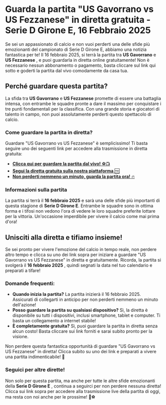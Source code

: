 # Guarda la partita "US Gavorrano vs US Fezzanese" in diretta gratuita - Serie D Girone E, 16 Febbraio 2025

Se sei un appassionato di calcio e non vuoi perderti una delle sfide più emozionanti del campionato di Serie D Girone E, abbiamo una notizia fantastica per te! Il 16 febbraio 2025, si terrà la partita tra **US Gavorrano** e **US Fezzanese** , e puoi guardarla in diretta online gratuitamente! Non è necessario nessun abbonamento o pagamento, basta cliccare sul link qui sotto e goderti la partita dal vivo comodamente da casa tua.

## Perché guardare questa partita?

La sfida tra **US Gavorrano** e **US Fezzanese** promette di essere una battaglia intensa, con entrambe le squadre pronte a dare il massimo per conquistare i tre punti fondamentali per la classifica. Con una grande storia e giocatori di talento in campo, non puoi assolutamente perderti questo spettacolo di calcio.

### Come guardare la partita in diretta?

Guardare "US Gavorrano vs US Fezzanese" è semplicissimo! Ti basta seguire uno dei seguenti link per accedere alla trasmissione in diretta gratuita:

- [**Clicca qui per guardare la partita dal vivo!** ⚽📺](https://tinyurl.com/livestreamfreeo?st=US+Gavorrano+vs+US+Fezzanese&si=ghc)
- [**Segui la diretta gratuita sulla nostra piattaforma** 🆓](https://tinyurl.com/livestreamfreeo?st=US+Gavorrano+vs+US+Fezzanese&si=ghc)
- [**Non perderti nemmeno un minuto, guarda la partita ora!** 🔥](https://tinyurl.com/livestreamfreeo?st=US+Gavorrano+vs+US+Fezzanese&si=ghc)

### Informazioni sulla partita

La partita si terrà il **16 febbraio 2025** e sarà una delle sfide più importanti di questa stagione di **Serie D Girone E**. Entrambe le squadre sono in ottima forma e i tifosi non vedono l'ora di vedere le loro squadre preferite lottare per la vittoria. Un'occasione imperdibile per vivere il calcio come mai prima d'ora!

## Unisciti alla diretta e tifiamo insieme!

Se sei pronto per vivere l'emozione del calcio in tempo reale, non perdere altro tempo e clicca su uno dei link sopra per iniziare a guardare "US Gavorrano vs US Fezzanese" in diretta e gratuitamente. Ricorda, la partita si svolgerà il **16 febbraio 2025** , quindi segnati la data nel tuo calendario e preparati a tifare!

### Domande frequenti:

- **Quando inizia la partita?** La partita inizierà il 16 febbraio 2025. Assicurati di collegarti in anticipo per non perderti nemmeno un minuto dell'azione!
- **Posso guardare la partita su qualsiasi dispositivo?** Sì, la diretta è disponibile su tutti i dispositivi, inclusi smartphone, tablet e computer. Ti basta un collegamento a internet stabile!
- **È completamente gratuita?** Sì, puoi guardare la partita in diretta senza alcun costo! Basta cliccare sui link forniti e sarai subito pronto per la visione.

Non perdere questa fantastica opportunità di guardare "US Gavorrano vs US Fezzanese" in diretta! Clicca subito su uno dei link e preparati a vivere una partita indimenticabile! 🎉

### Seguici per altre dirette!

Non solo per questa partita, ma anche per tutte le altre sfide emozionanti della **Serie D Girone E** , continua a seguirci per non perdere nessuna diretta! Clicca sui link sopra per accedere alla trasmissione live della partita di oggi, ma resta con noi anche per le prossime! 📅⚽
